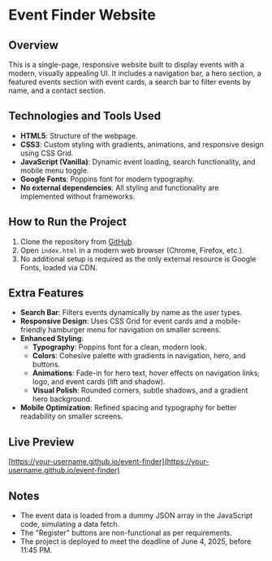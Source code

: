 # Event Finder Website

## Overview
This is a single-page, responsive website built to display events with a modern, visually appealing UI. It includes a navigation bar, a hero section, a featured events section with event cards, a search bar to filter events by name, and a contact section.

## Technologies and Tools Used
- **HTML5**: Structure of the webpage.
- **CSS3**: Custom styling with gradients, animations, and responsive design using CSS Grid.
- **JavaScript (Vanilla)**: Dynamic event loading, search functionality, and mobile menu toggle.
- **Google Fonts**: Poppins font for modern typography.
- **No external dependencies**: All styling and functionality are implemented without frameworks.

## How to Run the Project
1. Clone the repository from [GitHub](https://github.com/your-username/event-finder).
2. Open `index.html` in a modern web browser (Chrome, Firefox, etc.).
3. No additional setup is required as the only external resource is Google Fonts, loaded via CDN.

## Extra Features
- **Search Bar**: Filters events dynamically by name as the user types.
- **Responsive Design**: Uses CSS Grid for event cards and a mobile-friendly hamburger menu for navigation on smaller screens.
- **Enhanced Styling**:
  - **Typography**: Poppins font for a clean, modern look.
  - **Colors**: Cohesive palette with gradients in navigation, hero, and buttons.
  - **Animations**: Fade-in for hero text, hover effects on navigation links, logo, and event cards (lift and shadow).
  - **Visual Polish**: Rounded corners, subtle shadows, and a gradient hero background.
- **Mobile Optimization**: Refined spacing and typography for better readability on smaller screens.

## Live Preview
[https://your-username.github.io/event-finder](https://your-username.github.io/event-finder)

## Notes
- The event data is loaded from a dummy JSON array in the JavaScript code, simulating a data fetch.
- The "Register" buttons are non-functional as per requirements.
- The project is deployed to meet the deadline of June 4, 2025, before 11:45 PM.
